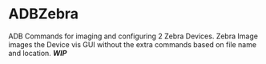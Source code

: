# ADBZebra
ADB Commands for imaging and configuring 2 Zebra Devices.
Zebra Image images the Device vis GUI without the extra commands based on file name and location. 
***WIP***
